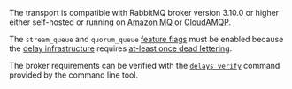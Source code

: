 The transport is compatible with RabbitMQ broker version 3.10.0 or higher either self-hosted or running on [Amazon MQ](https://aws.amazon.com/amazon-mq/) or [CloudAMQP](https://www.cloudamqp.com/).

 The `stream_queue` and `quorum_queue` [feature flags](https://www.rabbitmq.com/feature-flags.html) must be enabled because the [delay infrastructure](delayed-delivery.md) requires [at-least once dead lettering](https://blog.rabbitmq.com/posts/2022/03/at-least-once-dead-lettering/).

 The broker requirements can be verified with the [`delays verify`](operations-scripting.md#delays-verify) command provided by the command line tool.
